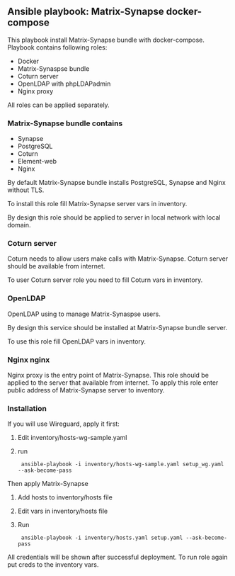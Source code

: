 ## Ansible playbook: Matrix-Synapse docker-compose

This playbook install Matrix-Synapse bundle with docker-compose.
Playbook contains following roles:
- Docker
- Matrix-Synaspse bundle
- Coturn server
- OpenLDAP with phpLDAPadmin
- Nginx proxy

All roles can be applied separately.

### Matrix-Synapse bundle contains
- Synapse
- PostgreSQL
- Coturn
- Element-web
- Nginx

By default Matrix-Synapse bundle installs PostgreSQL, Synapse and Nginx without TLS.

To install this role fill Matrix-Synapse server vars in inventory.

By design this role should be applied to server in local network with local domain.

### Coturn server

Coturn needs to allow users make calls with Matrix-Synapse. Coturn server should be available from internet.

To user Coturn server role you need to fill Coturn vars in inventory.

### OpenLDAP

OpenLDAP using to manage Matrix-Synaspse users.

By design this service should be installed at Matrix-Synapse bundle server.

To use this role fill OpenLDAP vars in inventory.

### Nginx nginx

Nginx proxy is the entry point of Matrix-Synapse. This role should be applied to the server that available from internet. To apply this role enter public address of Matrix-Synapse server to inventory.

### Installation

If you will use Wireguard, apply it first:

1. Edit inventory/hosts-wg-sample.yaml
2. run

		ansible-playbook -i inventory/hosts-wg-sample.yaml setup_wg.yaml  --ask-become-pass

Then apply Matrix-Synapse

1. Add hosts to inventory/hosts file
2. Edit vars in inventory/hosts file
3. Run

	    ansible-playbook -i inventory/hosts.yaml setup.yaml --ask-become-pass

All credentials will be shown after successful deployment. To run role again put creds to the inventory vars.
